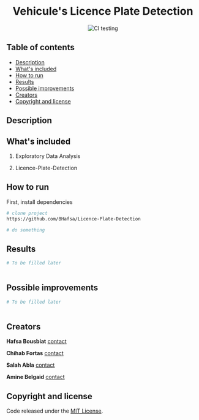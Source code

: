 

<div align="center">    
 
# Vehicule's Licence Plate Detection    


![CI testing](https://github.com/PyTorchLightning/deep-learning-project-template/workflows/CI%20testing/badge.svg?branch=master&event=push)

 </div>

 ## Table of contents

- [Description](#description)
- [What's included](#whats-included)
- [How to run](#how-to-run)
- [Results](#results)
- [Possible improvements](#possible-improvements)
- [Creators](#creators)
- [Copyright and license](#copyright-and-license)
 
## Description   


## What's included

1. Exploratory Data Analysis
    

2. Licence-Plate-Detection
    


## How to run   
First, install dependencies 

```bash
# clone project   
https://github.com/BHafsa/Licence-Plate-Detection

# do something   


```

## Results
```bash
# To be filled later
  

```

## Possible improvements
```bash
# To be filled later
  

```

## Creators
**Hafsa Bousbiat** [contact](https://github.com/BHafsa)

**Chihab Fortas** [contact](https://github.com/ChihabFortas)

**Salah Abla** [contact](https://github.com/AblaSalah)

**Amine Belgaid** [contact](https://github.com/MineBelgaid)


## Copyright and license

Code released under the [MIT License](https://github.com/BHafsa/Licence-Plate-Detection/blob/main/LICENSE). 

